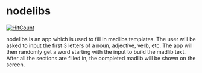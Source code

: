 # nodelibs

[![HitCount](https://hitt.herokuapp.com/{username||org}/nodelibs.svg)](https://github.com/vanillasquad/nodelibs)


nodelibs is an app which is used to fill in madlibs templates. The user will be
asked to input the first 3 letters of a noun, adjective, verb, etc. The app will
then randomly get a word starting with the input to build the madlib text. After
all the sections are filled in, the completed madlib will be shown on the screen.
